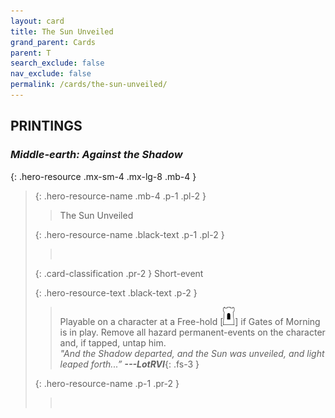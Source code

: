 ```yaml
---
layout: card
title: The Sun Unveiled
grand_parent: Cards
parent: T
search_exclude: false
nav_exclude: false
permalink: /cards/the-sun-unveiled/
---
```


## PRINTINGS


### _Middle-earth: Against the Shadow_

{: .hero-resource .mx-sm-4 .mx-lg-8 .mb-4 }
> {: .hero-resource-name .mb-4 .p-1 .pl-2 }
> > <div class="card-mp"></div>
> > <div class="card-name">The Sun Unveiled</div>
>
> {: .hero-resource-name .black-text .p-1 .pl-2 }
> > &nbsp;
>
> {: .card-classification .pr-2 }
> Short-event
>
> {: .hero-resource-text .black-text .p-2 }
> > Playable on a character at a Free-hold \[![](/assets/images/free-hold.svg)] if Gates of Morning is in play. Remove all hazard permanent-events on the character and, if tapped, untap him. <br>_"And the Shadow departed, and the Sun was unveiled, and light leaped forth...”_ ***---&#65279;LotRVI***{: .fs-3 } 
> 
> {: .hero-resource-name .p-1 .pr-2 }
> > <div class="card-shield"></div>
> > <div class="card-corruption">&nbsp;</div>
